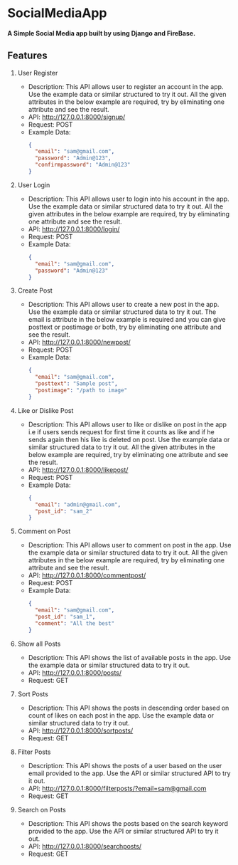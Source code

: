 # SocialMediaApp

#### A Simple Social Media app built by using Django and FireBase.

## Features

1. User Register

   - Description: This API allows user to register an account in the app. Use the example data or similar structured to try it out. All the given attributes in the below example are required, try by eliminating one attribute and see the result.
   - API: http://127.0.0.1:8000/signup/
   - Request: POST
   - Example Data:
     ```json
     {
       "email": "sam@gmail.com",
       "password": "Admin@123",
       "confirmpassword": "Admin@123"
     }
     ```

2. User Login

   - Description: This API allows user to login into his account in the app. Use the example data or similar structured data to try it out. All the given attributes in the below example are required, try by eliminating one attribute and see the result.
   - API: http://127.0.0.1:8000/login/
   - Request: POST
   - Example Data:
     ```json
     {
       "email": "sam@gmail.com",
       "password": "Admin@123"
     }
     ```

3. Create Post

   - Description: This API allows user to create a new post in the app. Use the example data or similar structured data to try it out. The email is attribute in the below example is required and you can give posttext or postimage or both, try by eliminating one attribute and see the result.
   - API: http://127.0.0.1:8000/newpost/
   - Request: POST
   - Example Data:
     ```json
     {
       "email": "sam@gmail.com",
       "posttext": "Sample post",
       "postimage": "/path to image"
     }
     ```

4. Like or Dislike Post

   - Description: This API allows user to like or dislike on post in the app i.e if users sends request for first time it counts as like and if he sends again then his like is deleted on post. Use the example data or similar structured data to try it out. All the given attributes in the below example are required, try by eliminating one attribute and see the result.
   - API: http://127.0.0.1:8000/likepost/
   - Request: POST
   - Example Data:
     ```json
     {
       "email": "admin@gmail.com",
       "post_id": "sam_2"
     }
     ```

5. Comment on Post

   - Description: This API allows user to comment on post in the app. Use the example data or similar structured data to try it out. All the given attributes in the below example are required, try by eliminating one attribute and see the result.
   - API: http://127.0.0.1:8000/commentpost/
   - Request: POST
   - Example Data:
     ```json
     {
       "email": "sam@gmail.com",
       "post_id": "sam_1",
       "comment": "All the best"
     }
     ```

6. Show all Posts

   - Description: This API shows the list of available posts in the app. Use the example data or similar structured data to try it out.
   - API: http://127.0.0.1:8000/posts/
   - Request: GET

7. Sort Posts

   - Description: This API shows the posts in descending order based on count of likes on each post in the app. Use the example data or similar structured data to try it out.
   - API: http://127.0.0.1:8000/sortposts/
   - Request: GET

8. Filter Posts

   - Description: This API shows the posts of a user based on the user email provided to the app. Use the API or similar structured API to try it out.
   - API: http://127.0.0.1:8000/filterposts/?email=sam@gmail.com
   - Request: GET

9. Search on Posts

   - Description: This API shows the posts based on the search keyword provided to the app. Use the API or similar structured API to try it out.
   - API: http://127.0.0.1:8000/searchposts/
   - Request: GET
